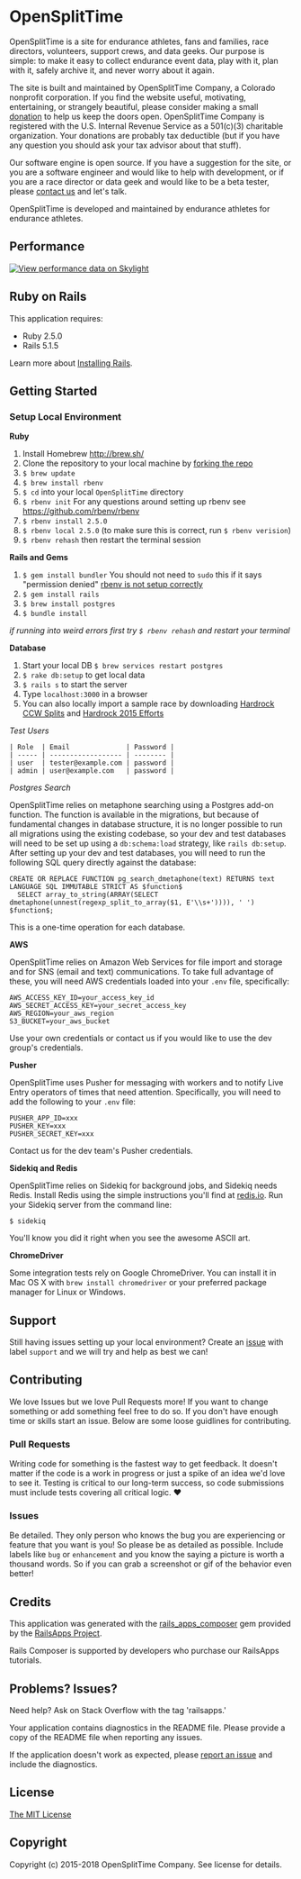 OpenSplitTime
================

OpenSplitTime is a site for endurance athletes, fans and families, race directors, volunteers, support crews, and data geeks. Our purpose is simple: to make it easy to collect endurance event data, play with it, plan with it, safely archive it, and never worry about it again. 

The site is built and maintained by OpenSplitTime Company, a Colorado nonprofit corporation. If you find the website useful, motivating, entertaining, or strangely beautiful, please consider making a small [donation](https://www.opensplittime.org/donations) to help us keep the doors open. OpenSplitTime Company is registered with the U.S. Internal Revenue Service as a 501(c)(3) charitable organization. Your donations are probably tax deductible (but if you have any question you should ask your tax advisor about that stuff).

Our software engine is open source. If you have a suggestion for the site, or you are a software engineer and would like to help with development, or if you are a race director or data geek and would like to be a beta tester, please [contact us](mailto:mark@opensplittime.org) and let's talk.

OpenSplitTime is developed and maintained by endurance athletes for endurance athletes.

Performance
-----------
[![View performance data on Skylight](https://badges.skylight.io/status/1o8bb9Iz1GqF.svg)](https://oss.skylight.io/app/applications/1o8bb9Iz1GqF)

Ruby on Rails
-------------

This application requires:

- Ruby 2.5.0
- Rails 5.1.5

Learn more about [Installing Rails](https://gorails.com/setup/osx/10.12-sierra).

Getting Started
---------------
### Setup Local Environment
**Ruby**

1. Install Homebrew http://brew.sh/
1. Clone the repository to your local machine by [forking the repo](https://help.github.com/articles/fork-a-repo/)
2. `$ brew update`
3. `$ brew install rbenv`
4. `$ cd` into your local `OpenSplitTime` directory
5. `$ rbenv init` For any questions around setting up rbenv see https://github.com/rbenv/rbenv
6. `$ rbenv install 2.5.0`
7. `$ rbenv local 2.5.0` (to make sure this is correct, run `$ rbenv verision`)
8. `$ rbenv rehash` then restart the terminal session

**Rails and Gems**

1. `$ gem install bundler` You should not need to `sudo` this if it says "permission denied" [rbenv is not setup correctly](https://github.com/rbenv/rbenv/issues/670)
2. `$ gem install rails`
3. `$ brew install postgres`
3. `$ bundle install`

*if running into weird errors first try `$ rbenv rehash` and restart your terminal*

**Database**

1. Start your local DB `$ brew services restart postgres`
2. `$ rake db:setup` to get local data
3. `$ rails s` to start the server
4. Type `localhost:3000` in a browser
5. You can also locally import a sample race by downloading [Hardrock CCW Splits](https://github.com/SplitTime/OpenSplitTime/raw/master/hardrock-ccw-splits.csv) and [Hardrock 2015 Efforts](https://github.com/SplitTime/OpenSplitTime/raw/master/hardrock-2015-efforts.csv)

*Test Users*
```
| Role  | Email              | Password |
| ----- | ------------------ | -------- |
| user  | tester@example.com | password |
| admin | user@example.com   | password |
```

*Postgres Search*

OpenSplitTime relies on metaphone searching using a Postgres add-on function. The function is available in the migrations, but because of fundamental changes in database structure, it is no longer possible to run all migrations using the existing codebase, so your dev and test databases will need to be set up using a `db:schema:load` strategy, like `rails db:setup`. After setting up your dev and test databases, you will need to run the following SQL query directly against the database:
```
CREATE OR REPLACE FUNCTION pg_search_dmetaphone(text) RETURNS text LANGUAGE SQL IMMUTABLE STRICT AS $function$
  SELECT array_to_string(ARRAY(SELECT dmetaphone(unnest(regexp_split_to_array($1, E'\\s+')))), ' ')
$function$;
```
This is a one-time operation for each database.

**AWS**

OpenSplitTime relies on Amazon Web Services for file import and storage and for SNS (email and text) communications. To take full advantage of these, you will need AWS credentials loaded into your `.env` file, specifically:
```
AWS_ACCESS_KEY_ID=your_access_key_id
AWS_SECRET_ACCESS_KEY=your_secret_access_key
AWS_REGION=your_aws_region
S3_BUCKET=your_aws_bucket
```
Use your own credentials or contact us if you would like to use the dev group's credentials.

**Pusher**

OpenSplitTime uses Pusher for messaging with workers and to notify Live Entry operators of times that need attention. Specifically, you will need to add the following to your `.env` file:
```
PUSHER_APP_ID=xxx
PUSHER_KEY=xxx
PUSHER_SECRET_KEY=xxx
```
Contact us for the dev team's Pusher credentials.

**Sidekiq and Redis**

OpenSplitTime relies on Sidekiq for background jobs, and Sidekiq needs Redis. Install Redis using the simple instructions you'll find at [redis.io](https://redis.io). Run your Sidekiq server from the command line:

`$ sidekiq`

You'll know you did it right when you see the awesome ASCII art.

**ChromeDriver**

Some integration tests rely on Google ChromeDriver. You can install it in Mac OS X with `brew install chromedriver` or your preferred package manager for Linux or Windows.

Support
-------------------------

Still having issues setting up your local environment? 
Create an [issue](https://github.com/SplitTime/OpenSplitTime/issues/new) with label `support` and we will try and help as best we can!

Contributing
-------------

We love Issues but we love Pull Requests more! If you want to change something or add something feel free to do so. If you don't have enough time or skills start an issue. Below are some loose guidlines for contributing.

### Pull Requests

Writing code for something is the fastest way to get feedback. It doesn't matter if the code is a work in progress or just a spike of an idea we'd love to see it. Testing is critical to our long-term success, so code submissions must include tests covering all critical logic. :heart:

### Issues

Be detailed. They only person who knows the bug you are experiencing or feature that you want is you! So please be as detailed as possible. Include labels like `bug` or `enhancement` and you know the saying a picture is worth a thousand words. So if you can grab a screenshot or gif of the behavior even better!


Credits
-------

This application was generated with the [rails_apps_composer](https://github.com/RailsApps/rails_apps_composer) gem
provided by the [RailsApps Project](http://railsapps.github.io/).

Rails Composer is supported by developers who purchase our RailsApps tutorials.

Problems? Issues?
-----------

Need help? Ask on Stack Overflow with the tag 'railsapps.'

Your application contains diagnostics in the README file. Please provide a copy of the README file when reporting any issues.

If the application doesn't work as expected, please [report an issue](https://github.com/RailsApps/rails_apps_composer/issues)
and include the diagnostics.

License
-------

[The MIT License](https://github.com/SplitTime/OpenSplitTime/blob/master/LICENSE)

Copyright
---------

Copyright (c) 2015-2018 OpenSplitTime Company. See license for details.